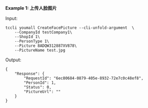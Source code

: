 **Example 1: 上传人脸图片**



Input: 

```
tccli youmall CreateFacePicture --cli-unfold-argument  \
    --CompanyId testCompany1\
    --ShopId 1\
    --PersonType 1\
    --Picture 8ADQW312887XV878\
    --PictureName test.jpg
```

Output: 
```
{
    "Response": {
        "RequestId": "6ec80684-0879-405e-8932-72e7c0c48ef8",
        "PersonId": 1,
        "Status": 0,
        "PictureUrl": ""
    }
}
```

